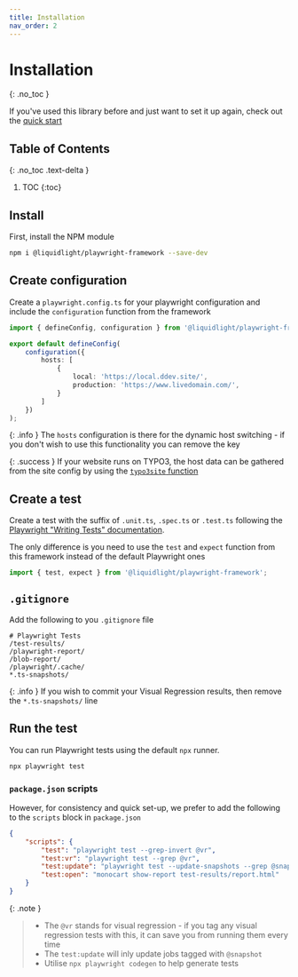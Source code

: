 ```yaml
---
title: Installation
nav_order: 2
---
```


# Installation
{: .no_toc }

If you've used this library before and just want to set it up again, check out the [quick start](./quick-start.html)

## Table of Contents
{: .no_toc .text-delta }

1. TOC
{:toc}

## Install

First, install the NPM module

```bash
npm i @liquidlight/playwright-framework --save-dev
```

## Create configuration

Create a `playwright.config.ts` for your playwright configuration and include the `configuration` function from the framework

```ts
import { defineConfig, configuration } from '@liquidlight/playwright-framework';

export default defineConfig(
	configuration({
		hosts: [
			{
				local: 'https://local.ddev.site/',
				production: 'https://www.livedomain.com/',
			}
		]
	})
);
```

{: .info }
The `hosts` configuration is there for the dynamic host switching - if you don't wish to use this functionality you can remove the key

{: .success }
If your website runs on TYPO3, the host data can be gathered from the site config by using the [`typo3site` function](./customisation/typo3site.html)


## Create a test

Create a test with the suffix of `.unit.ts`, `.spec.ts` or `.test.ts` following the [Playwright "Writing Tests" documentation](https://playwright.dev/docs/writing-tests).

The only difference is you need to use the `test` and `expect` function from this framework instead of the default Playwright ones

```ts
import { test, expect } from '@liquidlight/playwright-framework';
```

## `.gitignore`

Add the following to you `.gitignore` file

```
# Playwright Tests
/test-results/
/playwright-report/
/blob-report/
/playwright/.cache/
*.ts-snapshots/
```

{: .info }
If you wish to commit your Visual Regression results, then remove the `*.ts-snapshots/` line

## Run the test

You can run Playwright tests using the default `npx` runner.

```
npx playwright test
```

### `package.json` scripts

However, for consistency and quick set-up, we prefer to add the following to the `scripts` block in `package.json`

```json
{
	"scripts": {
		"test": "playwright test --grep-invert @vr",
		"test:vr": "playwright test --grep @vr",
		"test:update": "playwright test --update-snapshots --grep @snapshot",
		"test:open": "monocart show-report test-results/report.html"
	}
}
```

{: .note }
> - The `@vr` stands for visual regression - if you tag any visual regression tests with this, it can save you from running them every time
> - The `test:update` will inly update jobs tagged with `@snapshot`
> - Utilise `npx playwright codegen` to help generate tests
